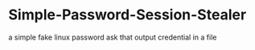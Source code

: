 # Simple-Password-Session-Stealer
a simple fake linux password ask that output credential in a file
